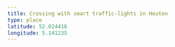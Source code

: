 ```yaml
---
title: Crossing with smart traffic-lights in Houten
type: place
latitude: 52.024416
longitude: 5.141235
---
```

